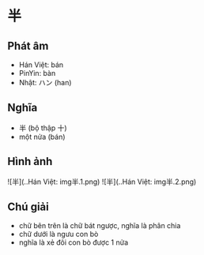# 半

## Phát âm
* Hán Việt: bán
* PinYin: bàn
* Nhật: ハン (han)

## Nghĩa
* 半 (bộ thập 十)
* một nửa (bán)

## Hình ảnh
![半](..Hán Việt: img半.1.png)
![半](..Hán Việt: img半.2.png)

## Chú giải
* chữ bên trên là chữ bát ngược, nghĩa là phân chia
* chữ dưới là ngưu con bò
* nghĩa là xẻ đôi con bò được 1 nửa

<script>window.HANZI_FIELD='半';</script>

